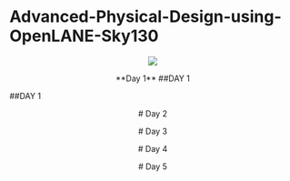# Advanced-Physical-Design-using-OpenLANE-Sky130
<p align="center">
    <img src="https://www.vlsisystemdesign.com/wp-content/uploads/2020/10/Advanced-Physical-Design-using-OpenLANE_Sky130_1-1024x576.png">
</p>
<p align="center">
**Day 1**
    ##DAY 1
</p>
##DAY 1




<p align="center">
# Day 2
</p> 




<p align="center">    
# Day 3
</p>    
<p align="center">    
# Day 4
</p>    
<p align="center">    
# Day 5
</p>    
